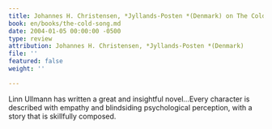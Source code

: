 ```yaml
---
title: Johannes H. Christensen, *Jyllands-Posten *(Denmark) on The Cold Song
book: en/books/the-cold-song.md
date: 2004-01-05 00:00:00 -0500
type: review
attribution: Johannes H. Christensen, *Jyllands-Posten *(Denmark)
file: ''
featured: false
weight: ''

---
```

Linn Ullmann has written a great and insightful novel…Every character is described with empathy and blindsiding psychological perception, with a story that is skillfully composed.